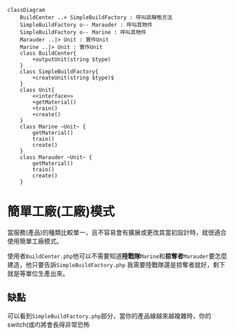 ```mermaid
classDiagram
    BuildCenter ..> SimpleBuildFactory : 呼叫該靜態方法
    SimpleBuildFactory o-- Marauder : 呼叫其物件
    SimpleBuildFactory o-- Marine : 呼叫其物件
    Marauder ..|> Unit : 實作Unit
    Marine ..|> Unit : 實作Unit
    class BuildCenter{
        +outputUnit(string $type)
    }
    class SimpleBuildFactory{
        +createUnit(string $type)$
    }
    class Unit{
        <<interface>>
        +getMaterial()
        +train()
        +create()
    }
    class Marine ~Unit~ {
        getMaterial()
        train()
        create()
    }
    class Marauder ~Unit~ {
        getMaterial()
        train()
        create()
    }
```
# 簡單工廠(工廠)模式
當服務(產品)的種類比較單一，且不容易會有擴展或更改其當初設計時，就很適合使用簡單工廠模式。

使用者`BuildCenter.php`他可以不需要知道**陸戰隊**`Marine`和**掠奪者**`Marauder`要怎麼建造，他只要告訴`SimpleBuildFactory.php`
我需要陸戰隊還是掠奪者就好，剩下就是等單位生產出來。

## 缺點
可以看到`SimpleBuildFactory.php`部分，當你的產品線越來越複雜時，你的switch(或if)將會長得非常恐怖
